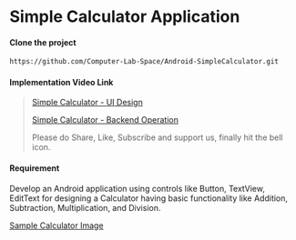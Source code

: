 # Simple Calculator Application

#### Clone the project

```sh
https://github.com/Computer-Lab-Space/Android-SimpleCalculator.git
```

#### Implementation Video Link
> [Simple Calculator - UI Design](https://youtu.be/TeEHuSijPts)
> 
> [Simple Calculator - Backend Operation](https://youtu.be/0Jqfc-hIGlo)
> 
> Please do Share, Like, Subscribe and support us, finally hit the bell icon.

#### Requirement
Develop an Android application using controls like Button, TextView, EditText for designing a
Calculator having basic functionality like Addition, Subtraction, Multiplication, and Division.

[Sample Calculator Image](https://github.com/Computer-Lab-Space/Android-SimpleCalculator/blob/develop/app/src/main/res/drawable/simple_calculator_requirement.png)
